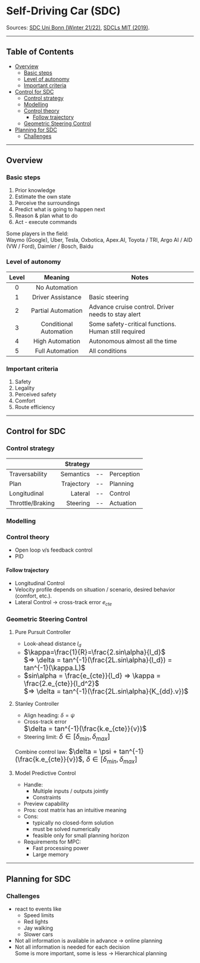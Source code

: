 <!-- omit in toc -->
# Self-Driving Car (SDC)

Sources: [SDC Uni Bonn (Winter 21/22)](https://youtube.com/playlist?list=PLgnQpQtFTOGQo2Z_ogbonywTg8jxCI9pD), [SDCLs MIT (2019)](https://youtube.com/playlist?list=PLrAXtmErZgOeY0lkVCIVafdGFOTi45amq).

-------

<!-- omit in toc -->
## Table of Contents

- [Overview](#overview)
  - [Basic steps](#basic-steps)
  - [Level of autonomy](#level-of-autonomy)
  - [Important criteria](#important-criteria)
- [Control for SDC](#control-for-sdc)
  - [Control strategy](#control-strategy)
  - [Modelling](#modelling)
  - [Control theory](#control-theory)
    - [Follow trajectory](#follow-trajectory)
  - [Geometric Steering Control](#geometric-steering-control)
- [Planning for SDC](#planning-for-sdc)
  - [Challenges](#challenges)

-------

## Overview

### Basic steps

1. Prior knowledge
2. Estimate the own state
3. Perceive the surroundings
4. Predict what is going to happen next
5. Reason & plan what to do
6. Act - execute commands

Some players in the field:\
Waymo (Google), Uber, Tesla, Oxbotica, Apex.AI, Toyota / TRI, Argo AI / AID (VW / Ford), Daimler / Bosch, Baidu

### Level of autonomy

| Level |         Meaning        | Notes                                                |
|:-----:|:----------------------:|------------------------------------------------------|
|   0   |      No Automation     |                                                      |
|   1   |    Driver Assistance   | Basic steering                                       |
|   2   |   Partial Automation   | Advance cruise control. Driver needs to stay alert   |
|   3   | Conditional Automation | Some safety-critical functions. Human still required |
|   4   |     High Automation    | Autonomous almost all the time                       |
|   5   |     Full Automation    | All conditions                                       |

### Important criteria

1. Safety
2. Legality
3. Perceived safety
4. Comfort
5. Route efficiency

-------

## Control for SDC

### Control strategy

|                  |   Strategy |    |            |
|------------------|-----------:|----|------------|
| Traversability   |  Semantics | -- | Perception |
| Plan             | Trajectory | -- | Planning   |
| Longitudinal     |    Lateral | -- | Control    |
| Throttle/Braking |   Steering | -- | Actuation  |

### Modelling

### Control theory

- Open loop v/s feedback control
- PID

#### Follow trajectory

- Longitudinal Control
- Velocity profile depends on situation / scenario, desired behavior (comfort, etc.).
- Lateral Control -> cross-track error $e_{cte}$

### Geometric Steering Control

1. Pure Pursuit Controller
   - Look-ahead distance $l_d$
   - <font size="4">$\kappa=\frac{1}{R}=\frac{2.sin\alpha}{l_d}$</font>\
     <font size="4">$=> \delta = tan^{-1}(\frac{2L.sin\alpha}{l_d}) = tan^{-1}(\kappa.L)$</font>
   - <font size="4">$sin\alpha = \frac{e_{cte}}{l_d} => \kappa = \frac{2.e_{cte}}{l_d^2}$</font>\
     <font size="4">$=> \delta = tan^{-1}(\frac{2L.sin\alpha}{K_{dd}.v})$</font>
2. Stanley Controller
   - Align heading: $\delta = \psi$
   - Cross-track error\
     <font size="4">$\delta = tan^{-1}(\frac{k.e_{cte}}{v})$</font>
   - Steering limit: <font size="4">$\delta \in [\delta_{min}, \delta_{max}]$</font>

   Combine control law: <font size="4">$\delta = \psi + tan^{-1}(\frac{k.e_{cte}}{v})$, $\delta \in [\delta_{min}, \delta_{max}]$</font>
3. Model Predictive Control
   - Handle:
     - Multiple inputs / outputs jointly
     - Constraints
   - Preview capability
   - Pros: cost matrix has an intuitive meaning
   - Cons:
     - typically no closed-form solution
     - must be solved numerically
     - feasible only for small planning horizon
   - Requirements for MPC:
     - Fast processing power
     - Large memory

-------

## Planning for SDC

### Challenges

- react to events like
  - Speed limits
  - Red lights
  - Jay walking
  - Slower cars
- Not all information is available in advance -> online planning
- Not all information is needed for each decision\
  Some is more important, some is less
  -> Hierarchical planning
